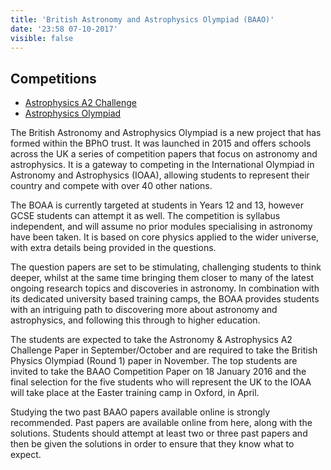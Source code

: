 ```yaml
---
title: 'British Astronomy and Astrophysics Olympiad (BAAO)'
date: '23:58 07-10-2017'
visible: false
---
```


## Competitions

- [Astrophysics A2 Challenge](/baao/astrophysics-a2-challenge)
- [Astrophysics Olympiad](/baao/baao)

The British Astronomy and Astrophysics Olympiad is a new project that has formed within the BPhO trust. It was launched in 2015 and offers schools across the UK a series of competition papers that focus on astronomy and astrophysics. It is a gateway to competing in the International Olympiad in Astronomy and Astrophysics (IOAA), allowing students to represent their country and compete with over 40 other nations.

The BOAA is currently targeted at students in Years 12 and 13, however GCSE students can attempt it as well. The competition is syllabus independent, and will assume no prior modules specialising in astronomy have been taken. It is based on core physics applied to the wider universe, with extra details being provided in the questions.

The question papers are set to be stimulating, challenging students to think deeper, whilst at the same time bringing them closer to many of the latest ongoing research topics and discoveries in astronomy. In combination with its dedicated university based training camps, the BOAA provides students with an intriguing path to discovering more about astronomy and astrophysics, and following this through to higher education.

The students are expected to take the Astronomy & Astrophysics A2 Challenge Paper in September/October and are required to take the British Physics Olympiad (Round 1) paper in November. The top students are invited to take the BAAO Competition Paper on 18 January 2016 and the final selection for the five students who will represent the UK to the IOAA will take place at the Easter training camp in Oxford, in April.

Studying the two past BAAO papers available online is strongly recommended. Past papers are available online from here, along with the solutions. Students should attempt at least two or three past papers and then be given the solutions in order to ensure that they know what to expect.
